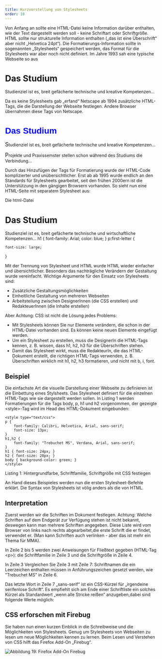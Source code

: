 ```yaml
---
title: Kurzvorstellung von Stylesheets
order: 10
---
```



Von Anfang an sollte eine HTML-Datei keine Information darüber enthalten, wie der Text dargestellt werden soll - keine Schriftart oder Schriftgröße. HTML sollte nur strukturelle Information enthalten („das ist eine Überschrift“ aber nicht „Helvetica 24pt“). Die Formatierungs-Information sollte in sogenannten „Stylesheets“ gespeichert werden, das Format für die Stylesheets war aber noch nicht definiert. Im Jahre 1993 sah eine typische Webseite so aus

<htmlcode caption="typische Webseite von 1993 - HTML-Code stellt nur die Struktur dar">
  <html><body>
  <h1>Das Studium</h1>
  <p>Studienziel ist es, breit gefächerte technische und kreative Kompetenzen...
  </body></html>
</htmlcode>

Da es keine Stylesheets gab „erfand“ Netscape ab 1994 zusätzliche HTML-Tags, die die Darstellung der Webseite festlegen. Andere Browser übernahmen diese Tags von Netscape. 

<htmlcode caption="typische Webseite von 1995 - Neue HTML-Tags für visuelle Darstellung">
  <html><body>
  <h1><font face="Arial" color="blue">Das Studium</font></h1>
  <p><font size="+1">S</font>tudienziel ist es, breit gefächerte technische und kreative Kompetenzen...</p>
  <p><font size="+1">P</font>rojekte und Praxissemster stellen schon während des Studiums die Verbindung...</p>
  </body></html>
</htmlcode>

Durch das Hinzufügen der Tags für Formatierung wurde der HTML-Code komplizierter und unübersichtlicher. Erst ab ab 1995 wurde endlich an den Standards für Stylesheets gearbeitet, seit den frühen 2000ern ist die Unterstützung in den gängigen Browsern vorhanden. So sieht nun eine HTML-Seite mit separatem Stylesheet aus:

Die html-Datei

<htmlcode caption="typische Webseite von 2001 - HTML-Tags für Struktur, Verweis auf CSS">
  <link rel="stylesheet"
        type="text/css"
        href="fh.css">
  </head><body>
  <h1>Das Studium</h1>
  <p>Studienziel ist es, breit gefächerte technische und wirtschaftliche Kompetenzen...
  </body></html>
</htmlcode>

<css caption="Die Datei fh.css">
h1 { 
    font-family: Arial;
    color: blue; 
}
p:first-letter {

    font-size: large;
}
</css>

Mit der Trennung von Stylesheet und HTML wurde HTML wieder einfacher und übersichtlicher. Besonders das nachträgliche Verändern der Gestaltung wurde vereinfacht. 
Wichtige Argumente für den Einsatz von Stylesheets sind:

* Zusätzliche Gestaltungsmöglichkeiten
* Einheitliche Gestaltung von mehreren Webseiten
* Arbeitsteilung zwischen DesignerInnen (die CSS erstellen) und RedakteuerInnen (die Inhalte erstellen)

Aber Achtung: CSS ist nicht die Lösung jedes Problems:

* Mit Stylesheets können Sie nur Elemente verändern, die schon in der HTML-Datei vorhanden sind. Es können keine neuen Elemente eingefügt werden. 
* Um ein Stylesheet zu erstellen, muss die DesignerIn die HTML-Tags kennen, z. B. wissen, dass h1, h2, h3 für die Überschriften stehen. 
* Damit das Stylesheet wirkt, muss die RedakteurIn, die das HTML-Dokument erstellt, die richtigen HTML-Tags verwenden, z. B. Überschriften wirklich mit h1, h2, h3 formatieren, und nicht mit b, i, font. 


Beispiel
--------

Die einfachste Art die visuelle Darstellung einer Webseite zu definieren ist die Einbettung eines Stylsheets. Das Stylesheet definiert für die einzelnen HTML-Tags wie sie dargestellt werden sollen. In Listing 1 werden Formatierungen für die Tags body, p, h1 und h2 vorgenommen, der gezeigte &lt;style&gt;-Tag wird im Head des HTML-Dokument eingebunden:

    <style type="text/css">
    p {
        font-family: Calibri, Helvetica, Arial, sans-serif; 
        font-size: 13px;
    }
    h1,h2 {
        font-family: "Trebuchet MS", Verdana, Arial, sans-serif;
    }
    h1 { font-size: 24px; }
    h2 { font-size: 20px; }
    body { background-color: green; }
    </style>
Listing 1:  Hintergrundfarbe, Schriftfamilie, Schriftgröße mit CSS festlegen

An Hand dieses Beispieles werden nun die ersten Stylesheet-Befehle erklärt. Die Syntax von Stylesheets ist völig anders als die von HTML. 

Interpretation
-----------
Zuerst werden wir die Schriften im Dokument festlegen.  Achtung: Welche Schriften auf dem Endgerät zur Verfügung stehen ist nicht bekannt, deswegen kann man mehrere Schriften angegeben. Diese Liste wird vom Browser von links nach rechts abgearbeitet,die erste Schrift die er findet, verwendet er. (Man kann Schriften auch verlinken - aber das ist mehr ein Thema für MMA).

In Zeile 2 bis 5 werden zwei Anweisungen für Fließtext gegeben (HTML-Tag &lt;p&gt;): die Schriftfamilie in Zeile 3 und die Schriftgröße in Zeile 4. 

In Zeile 3 Vergleichen Sie Zeile 3 mit Zeile 7: Schriftnamen die ein Leerzeichen enthalten müssen in Anführungszeichen gesetzt werden, wie "Trebuchet MS" in Zeile 6. 

Das letzte Wort in Zeile 7 „sans-serif“ ist ein CSS-Kürzel für „irgendeine serifenlose Schrift“. Es empfiehlt sich am Ende einer Schriftliste ein solches Kürzel als Standardwert „wenn alle Stricke reißen“  anzugeben,dabei sind folgende Werte möglich:


CSS erforschen mit Firebug
---------------------------
Sie haben nun einen kurzen Einblick in die Schreibweise und die Möglichkeiten von Stylesheets. Genug um Stylesheets von Webseiten zu lesen um neue Möglichkeiten kennen zu lernen. Beim Lesen und Verstehen von CSS hilft das Firefox Add-On „Firebug“.


![Abbildung 19: Firefox Add-On Firebug](/images/image072.png)


